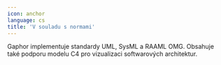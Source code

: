 ```yaml
---
icon: anchor
language: cs
title: 'V souladu s normami'
---
```


Gaphor implementuje standardy UML, SysML a RAAML OMG. Obsahuje také podporu
modelu C4 pro vizualizaci softwarových architektur.
